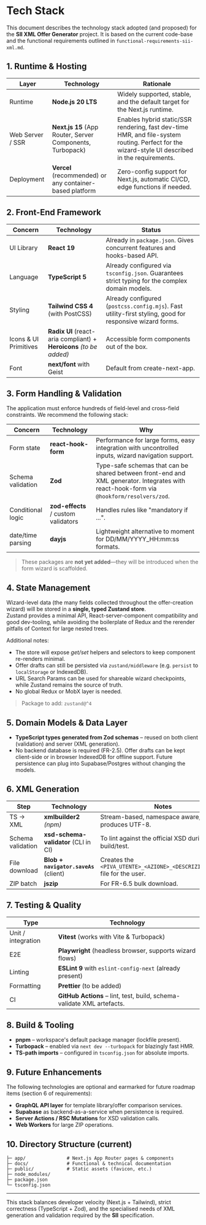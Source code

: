 # Tech Stack

This document describes the technology stack adopted (and proposed) for the **SII XML Offer Generator** project.  It is based on the current code-base and the functional requirements outlined in `functional-requirements-sii-xml.md`.

## 1. Runtime & Hosting

| Layer | Technology | Rationale |
|-------|------------|-----------|
| Runtime | **Node.js 20 LTS** | Widely supported, stable, and the default target for the Next.js runtime. |
| Web Server / SSR | **Next.js 15** (App Router, Server Components, Turbopack) | Enables hybrid static/SSR rendering, fast dev-time HMR, and file-system routing. Perfect for the wizard-style UI described in the requirements. |
| Deployment | **Vercel** (recommended) or any container-based platform | Zero-config support for Next.js, automatic CI/CD, edge functions if needed. |

## 2. Front-End Framework

| Concern | Technology | Status |
|---------|------------|--------|
| UI Library | **React 19** | Already in `package.json`. Gives concurrent features and hooks-based API. |
| Language | **TypeScript 5** | Already configured via `tsconfig.json`. Guarantees strict typing for the complex domain models. |
| Styling | **Tailwind CSS 4** (with PostCSS) | Already configured (`postcss.config.mjs`). Fast utility-first styling, good for responsive wizard forms. |
| Icons & UI Primitives | **Radix UI** (react-aria compliant) + **Heroicons** *(to be added)* | Accessible form components out of the box. |
| Font | **next/font** with Geist | Default from create-next-app. |

## 3. Form Handling & Validation

The application must enforce hundreds of field-level and cross-field constraints. We recommend the following stack:

| Concern | Technology | Why |
|---------|------------|-----|
| Form state | **react-hook-form** | Performance for large forms, easy integration with uncontrolled inputs, wizard navigation support. |
| Schema validation | **Zod** | Type-safe schemas that can be shared between front-end and XML generator. Integrates with react-hook-form via `@hookform/resolvers/zod`. |
| Conditional logic | **zod-effects** / custom validators | Handles rules like "mandatory if ...". |
| date/time parsing | **dayjs** | Lightweight alternative to moment for DD/MM/YYYY_HH:mm:ss formats. |

> These packages are **not yet added**—they will be introduced when the form wizard is scaffolded.

## 4. State Management

Wizard-level data (the many fields collected throughout the offer-creation wizard) will be stored in a **single, typed Zustand store**.  
Zustand provides a minimal API, React-server-component compatibility and good dev-tooling, while avoiding the boilerplate of Redux and the rerender pitfalls of Context for large nested trees.

Additional notes:

* The store will expose *get/set* helpers and selectors to keep component re-renders minimal.
* Offer drafts can still be persisted via `zustand/middleware` (e.g. `persist` to `localStorage` or IndexedDB).  
* URL Search Params can be used for shareable wizard checkpoints, while Zustand remains the source of truth.
* No global Redux or MobX layer is needed.

> Package to add: `zustand@^4`

## 5. Domain Models & Data Layer

* **TypeScript types generated from Zod schemas** – reused on both client (validation) and server (XML generation).
* No backend database is required (FR-2.5). Offer drafts can be kept client-side or in browser IndexedDB for offline support.  Future persistence can plug into Supabase/Postgres without changing the models.

## 6. XML Generation

| Step | Technology | Notes |
|------|------------|-------|
| TS → XML | **xmlbuilder2** *(npm)* | Stream-based, namespace aware, produces UTF-8. |
| Schema validation | **xsd-schema-validator** (CLI in CI) | To lint against the official XSD during build/test. |
| File download | **Blob + `navigator.saveAs`** (client) | Creates the `<PIVA_UTENTE>_<AZIONE>_<DESCRIZIONE>.xml` file for the user. |
| ZIP batch | **jszip** | For FR-6.5 bulk download. |

## 7. Testing & Quality

| Type | Technology |
|------|------------|
| Unit / integration | **Vitest** (works with Vite & Turbopack) |
| E2E | **Playwright** (headless browser, supports wizard flows) |
| Linting | **ESLint 9** with `eslint-config-next` (already present) |
| Formatting | **Prettier** (to be added) |
| CI | **GitHub Actions** – lint, test, build, schema-validate XML artefacts. |

## 8. Build & Tooling

* **pnpm** – workspace's default package manager (lockfile present).
* **Turbopack** – enabled via `next dev --turbopack` for blazingly fast HMR.
* **TS-path imports** – configured in `tsconfig.json` for absolute imports.

## 9. Future Enhancements

The following technologies are optional and earmarked for future roadmap items (section 6 of requirements):

* **GraphQL API layer** for template library/offer comparison services.
* **Supabase** as backend-as-a-service when persistence is required.
* **Server Actions / RSC Mutations** for XSD validation calls.
* **Web Workers** for large ZIP operations.

## 10. Directory Structure (current)

```
├─ app/               # Next.js App Router pages & components
├─ docs/              # Functional & technical documentation
├─ public/            # Static assets (favicon, etc.)
├─ node_modules/
├─ package.json
└─ tsconfig.json
```

---

This stack balances developer velocity (Next.js + Tailwind), strict correctness (TypeScript + Zod), and the specialised needs of XML generation and validation required by the **SII** specification. 